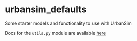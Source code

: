 urbansim_defaults
=================

Some starter models and functionality to use with UrbanSim

Docs for the `utils.py` module are available [here](http://synthicity.github.io/urbansim_defaults/)
